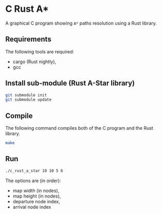 # C Rust A*

A graphical C program showing `A*` paths resolution using a Rust library.

## Requirements

The following tools are required:
 * cargo (Rust nightly),
 * gcc

## Install sub-module (Rust A-Star library)

```bash
git submodule init
git submodule update
```

## Compile

The following command compiles both
of the C program and the Rust library.

```bash
make
```

## Run

```bash
./c_rust_a_star 10 10 5 6
```

The options are (in order):
 * map width (in nodes),
 * map height (in nodes),
 * departure node index,
 * arrival node index
